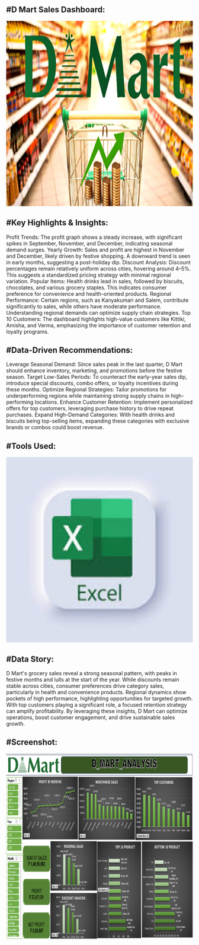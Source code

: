 #D Mart Sales Dashboard:
---
<img src="https://github.com/SarthakUdavant/D-Mart-Sales-Dashboard/blob/322671ee8a5e34567a669aef09946e531fde9c24/dmart-supermarket-business-in-hindi-scaled-1.jpg" alt="myql-logo" width="1000" height="500"/>

#Key Highlights & Insights:
---
Profit Trends: The profit graph shows a steady increase, with significant spikes in September, November, and December, indicating seasonal demand surges.
Yearly Growth: Sales and profit are highest in November and December, likely driven by festive shopping. A downward trend is seen in early months, suggesting a post-holiday dip.
Discount Analysis: Discount percentages remain relatively uniform across cities, hovering around 4–5%. This suggests a standardized pricing strategy with minimal regional variation.
Popular Items: Health drinks lead in sales, followed by biscuits, chocolates, and various grocery staples. This indicates consumer preference for convenience and health-oriented products.
Regional Performance: Certain regions, such as Kanyakumari and Salem, contribute significantly to sales, while others have moderate performance. Understanding regional demands can optimize supply chain strategies.
Top 10 Customers: The dashboard highlights high-value customers like Kittiki, Amisha, and Verma, emphasizing the importance of customer retention and loyalty programs.

#Data-Driven Recommendations:
---
Leverage Seasonal Demand: Since sales peak in the last quarter, D Mart should enhance inventory, marketing, and promotions before the festive season.
Target Low-Sales Periods: To counteract the early-year sales dip, introduce special discounts, combo offers, or loyalty incentives during these months.
Optimize Regional Strategies: Tailor promotions for underperforming regions while maintaining strong supply chains in high-performing locations.
Enhance Customer Retention: Implement personalized offers for top customers, leveraging purchase history to drive repeat purchases.
Expand High-Demand Categories: With health drinks and biscuits being top-selling items, expanding these categories with exclusive brands or combos could boost revenue.

#Tools Used:
---
<img src="https://github.com/SarthakUdavant/D-Mart-Sales-Dashboard/blob/main/Excel.jpg" alt="myql-logo" width="1000" height="500"/>

#Data Story:
------
D Mart's grocery sales reveal a strong seasonal pattern, with peaks in festive months and lulls at the start of the year. While discounts remain stable across cities, consumer preferences drive category sales,
particularly in health and convenience products. Regional dynamics show pockets of high performance, highlighting opportunities for targeted growth.
With top customers playing a significant role, a focused retention strategy can amplify profitability. 
By leveraging these insights, D Mart can optimize operations, boost customer engagement, and drive sustainable sales growth.

#Screenshot:
---
<img src="https://github.com/SarthakUdavant/D-Mart-Sales-Dashboard/blob/7054e29c0150a9762dbe2b03c151b1c93f248406/Screenshot%202025-02-07%20172118.png" alt="myql-logo" width="1000" height="500"/>














